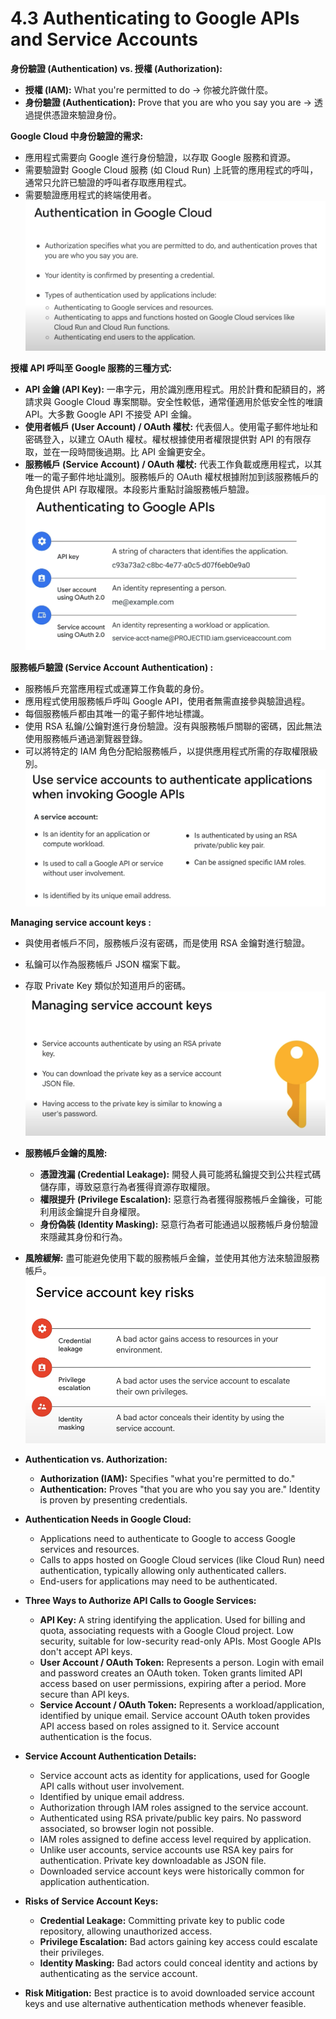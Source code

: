 # 4.3 Authenticating to Google APIs and Service Accounts

**身份驗證 (Authentication) vs. 授權 (Authorization):**
- **授權 (IAM):** What you're permitted to do -> 你被允許做什麼。
- **身份驗證 (Authentication):** Prove that you are who you say you are -> 透過提供憑證來驗證身份。

**Google Cloud 中身份驗證的需求:**
- 應用程式需要向 Google 進行身份驗證，以存取 Google 服務和資源。
- 需要驗證對 Google Cloud 服務 (如 Cloud Run) 上託管的應用程式的呼叫，通常只允許已驗證的呼叫者存取應用程式。
- 需要驗證應用程式的終端使用者。
![gh](https://raw.githubusercontent.com/SeanChenR/img_gif/main/myimage/1741660935000pptay2.png)

**授權 API 呼叫至 Google 服務的三種方式:**
- **API 金鑰 (API Key):** 一串字元，用於識別應用程式。用於計費和配額目的，將請求與 Google Cloud 專案關聯。安全性較低，通常僅適用於低安全性的唯讀 API。大多數 Google API 不接受 API 金鑰。
- **使用者帳戶 (User Account) / OAuth 權杖:** 代表個人。使用電子郵件地址和密碼登入，以建立 OAuth 權杖。權杖根據使用者權限提供對 API 的有限存取，並在一段時間後過期。比 API 金鑰更安全。
- **服務帳戶 (Service Account) / OAuth 權杖:** 代表工作負載或應用程式，以其唯一的電子郵件地址識別。服務帳戶的 OAuth 權杖根據附加到該服務帳戶的角色提供 API 存取權限。本段影片重點討論服務帳戶驗證。
![gh](https://raw.githubusercontent.com/SeanChenR/img_gif/main/myimage/1741660995000u8idr4.png)

**服務帳戶驗證 (Service Account Authentication) :**
- 服務帳戶充當應用程式或運算工作負載的身份。
- 應用程式使用服務帳戶呼叫 Google API，使用者無需直接參與驗證過程。
- 每個服務帳戶都由其唯一的電子郵件地址標識。
- 使用 RSA 私鑰/公鑰對進行身份驗證。沒有與服務帳戶關聯的密碼，因此無法使用服務帳戶通過瀏覽器登錄。
- 可以將特定的 IAM 角色分配給服務帳戶，以提供應用程式所需的存取權限級別。
![gh](https://raw.githubusercontent.com/SeanChenR/img_gif/main/myimage/1741661030000xwara4.png)

**Managing service account keys :**
- 與使用者帳戶不同，服務帳戶沒有密碼，而是使用 RSA 金鑰對進行驗證。
- 私鑰可以作為服務帳戶 JSON 檔案下載。
- 存取 Private Key 類似於知道用戶的密碼。
![gh](https://raw.githubusercontent.com/SeanChenR/img_gif/main/myimage/1741661101000hnmiow.png)

- **服務帳戶金鑰的風險:**
    - **憑證洩漏 (Credential Leakage):** 開發人員可能將私鑰提交到公共程式碼儲存庫，導致惡意行為者獲得資源存取權限。
    - **權限提升 (Privilege Escalation):** 惡意行為者獲得服務帳戶金鑰後，可能利用該金鑰提升自身權限。
    - **身份偽裝 (Identity Masking):** 惡意行為者可能通過以服務帳戶身份驗證來隱藏其身份和行為。

- **風險緩解:** 盡可能避免使用下載的服務帳戶金鑰，並使用其他方法來驗證服務帳戶。
![gh](https://raw.githubusercontent.com/SeanChenR/img_gif/main/myimage/1741661156000yeewep.png)

- **Authentication vs. Authorization:**
    
    - **Authorization (IAM):** Specifies "what you're permitted to do."
    - **Authentication:** Proves "that you are who you say you are." Identity is proven by presenting credentials.
- **Authentication Needs in Google Cloud:**
    
    - Applications need to authenticate to Google to access Google services and resources.
    - Calls to apps hosted on Google Cloud services (like Cloud Run) need authentication, typically allowing only authenticated callers.
    - End-users for applications may need to be authenticated.
- **Three Ways to Authorize API Calls to Google Services:**
    
    - **API Key:** A string identifying the application. Used for billing and quota, associating requests with a Google Cloud project. Low security, suitable for low-security read-only APIs. Most Google APIs don't accept API keys.
    - **User Account / OAuth Token:** Represents a person. Login with email and password creates an OAuth token. Token grants limited API access based on user permissions, expiring after a period. More secure than API keys.
    - **Service Account / OAuth Token:** Represents a workload/application, identified by unique email. Service account OAuth token provides API access based on roles assigned to it. Service account authentication is the focus.
- **Service Account Authentication Details:**
    
    - Service account acts as identity for applications, used for Google API calls without user involvement.
    - Identified by unique email address.
    - Authorization through IAM roles assigned to the service account.
    - Authenticated using RSA private/public key pairs. No password associated, so browser login not possible.
    - IAM roles assigned to define access level required by application.
    - Unlike user accounts, service accounts use RSA key pairs for authentication. Private key downloadable as JSON file.
    - Downloaded service account keys were historically common for application authentication.
- **Risks of Service Account Keys:**
    
    - **Credential Leakage:** Committing private key to public code repository, allowing unauthorized access.
    - **Privilege Escalation:** Bad actors gaining key access could escalate their privileges.
    - **Identity Masking:** Bad actors could conceal identity and actions by authenticating as the service account.
- **Risk Mitigation:** Best practice is to avoid downloaded service account keys and use alternative authentication methods whenever feasible.